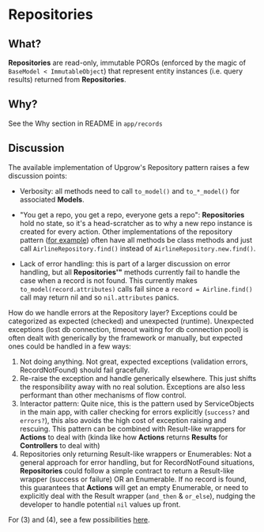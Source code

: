 # Repositories

## What?
**Repositories** are read-only, immutable POROs (enforced by the magic of `BaseModel < ImmutableObject`) that represent
entity instances (i.e. query results) returned from **Repositories**.

## Why?

See the Why section in README in `app/records`

## Discussion

The available implementation of Upgrow's Repository pattern raises a few discussion points:

- Verbosity: all methods need to call `to_model()` and `to_*_model()` for associated **Models**.


- "You get a repo, you get a repo, everyone gets a repo": **Repositories** hold no state, so it's a head-scratcher 
  as to why a new repo instance is created for every action. Other implementations of the repository pattern 
  ([for example](https://kellysutton.com/2019/10/29/taming-large-rails-codebases-with-private-activerecord-models.html))
  often have all methods be class methods and just call `AirlineRepository.find()` instead of 
  `AirlineRepository.new.find()`.


- Lack of error handling: this is part of a larger discussion on error handling, but all **Repositories'"**
methods currently fail to handle the case when a record is not found. This currently makes 
  `to_model(record.attributes)` calls fail since a `record = Airline.find()` call may return nil and 
  so `nil.attributes` panics.
  
How do we handle errors at the Repository layer? Exceptions could be categorized as expected (checked) and unexpected
(runtime). Unexpected exceptions (lost db connection, timeout waiting for db connection pool) is often dealt with 
generically by the framework or manually, but expected ones could be handled in a few ways:

1. Not doing anything. Not great, expected exceptions (validation errors, RecordNotFound) should fail gracefully.
2. Re-raise the exception and handle generically elsewhere. This just shifts the responsibility away with no real 
   solution. Exceptions are also less performant than other mechanisms of flow control.
3. Interactor pattern: Quite nice, this is the pattern used by ServiceObjects in the main app, with caller checking for 
   errors explicitly (`success?` and `errors?`), this also avoids the high cost of exception raising and rescuing. This 
   pattern can be combined with Result-like wrappers for **Actions** to deal with (kinda like how **Actions** returns
   **Results** for **Controllers** to deal with)
4. Repositories only returning Result-like wrappers or Enumerables: Not a general approach for error handling, but 
   for RecordNotFound situations, **Repositories** could follow a simple contract to return a Result-like wrapper (success 
   or failure) OR an Enumerable. If no record is found, this guarantees that **Actions** will get an empty Enumerable,
   or need to explicitly deal with the Result wrapper (`and_then` & `or_else`), nudging the developer to handle potential 
   `nil` values up front.

For (3) and (4), see a few possibilities [here](https://stackoverflow.com/questions/51607163/best-practice-of-error-handling-on-controller-and-interactor).